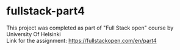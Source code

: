 # fullstack-part4
This project was completed as part of "Full Stack open" course by University Of Helsinki  
Link for the assignment: https://fullstackopen.com/en/part4
